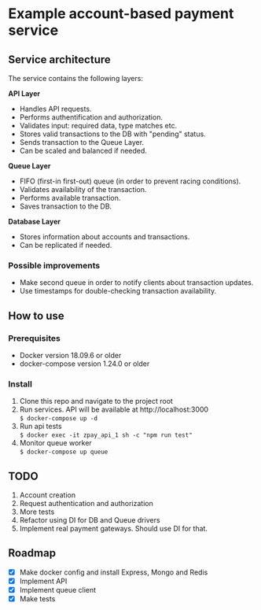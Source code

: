 # Example account-based payment service

## Service architecture

The service contains the following layers:

**API Layer**  
- Handles API requests.  
- Performs authentification and authorization.  
- Validates input: required data, type matches etc.  
- Stores valid transactions to the DB with "pending" status.  
- Sends transaction to the Queue Layer.
- Can be scaled and balanced if needed.  

**Queue Layer**  
- FIFO (first-in first-out) queue (in order to prevent racing conditions).  
- Validates availability of the transaction.  
- Performs available transaction.  
- Saves transaction to the DB.

**Database Layer**  
- Stores information about accounts and transactions.
- Can be replicated if needed.

### Possible improvements

- Make second queue in order to notify clients about transaction updates.
- Use timestamps for double-checking transaction availability.

## How to use

### Prerequisites
- Docker version 18.09.6 or older
- docker-compose version 1.24.0 or older

### Install
1. Clone this repo and navigate to the project root
1.  Run services. API will be available at http://localhost:3000  
` $ docker-compose up -d `
1. Run api tests  
` $ docker exec -it zpay_api_1 sh -c "npm run test" `  
1. Monitor queue worker  
` $ docker-compose up queue `  

## TODO
1. Account creation
1. Request authentication and authorization
1. More tests
1. Refactor using DI for DB and Queue drivers
1. Implement real payment gateways. Should use DI for that.

## Roadmap
- [x] Make docker config and install Express, Mongo and Redis
- [x] Implement API
- [x] Implement queue client
- [x] Make tests
